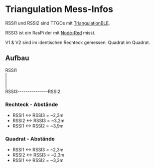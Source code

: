 # Triangulation Mess-Infos

RSSI1 und RSSI2 sind TTGOs mit [TriangulationBLE](../../Arduino/TriangulationBLE/TriangulationBLE.ino).

RSSI3 ist ein RasPi der mit [Node-Red](https://github.com/yossihard/node-red-contrib-blebeacon-scanner) misst.

V1 & V2 sind im identischen Rechteck gemessen.
Quadrat im Quadrat.

## Aufbau

RSSI1  
|  
|  
|  
RSSI3---------------RSSI2

### Rechteck - Abstände

- RSSI1 <-> RSSI3 = ~2,3m
- RSSI2 <-> RSSI3 = ~3,2m
- RSSI1 <-> RSSI2 = ~3,9m

### Quadrat - Abstände

- RSSI1 <-> RSSI3 = ~2,3m
- RSSI2 <-> RSSI3 = ~2,3m
- RSSI1 <-> RSSI2 = ~3,2m
